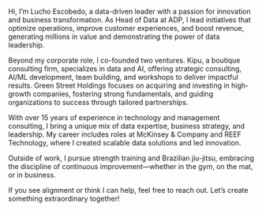 Hi, I’m Lucho Escobedo, a data-driven leader with a passion for innovation and business transformation. As Head of Data at ADP, I lead initiatives that optimize operations, improve customer experiences, and boost revenue, generating millions in value and demonstrating the power of data leadership.

Beyond my corporate role, I co-founded two ventures. Kipu, a boutique consulting firm, specializes in data and AI, offering strategic consulting, AI/ML development, team building, and workshops to deliver impactful results. Green Street Holdings focuses on acquiring and investing in high-growth companies, fostering strong fundamentals, and guiding organizations to success through tailored partnerships.

With over 15 years of experience in technology and management consulting, I bring a unique mix of data expertise, business strategy, and leadership. My career includes roles at McKinsey & Company and REEF Technology, where I created scalable data solutions and led innovation.

Outside of work, I pursue strength training and Brazilian jiu-jitsu, embracing the discipline of continuous improvement—whether in the gym, on the mat, or in business.

If you see alignment or think I can help, feel free to reach out. Let’s create something extraordinary together!
